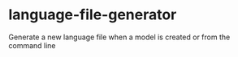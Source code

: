 # language-file-generator
Generate a new language file when a model is created or from the command line
